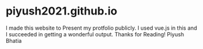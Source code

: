 # piyush2021.github.io
I made this website to Present my protfolio publicly.
I used vue.js in this and I succeeded in getting a wonderful output.
Thanks for Reading!
Piyush Bhatia
